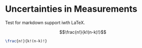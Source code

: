 # Uncertainties in Measurements



Test for markdown support iwth LaTeX.



```math
\frac{n!}{k!(n-k)!}
```


```latex
\frac{n!}{k!(n-k)!}
```

